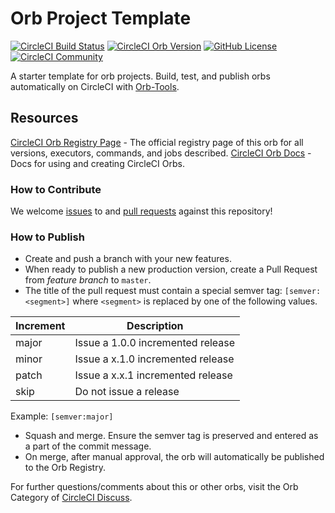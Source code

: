 # Orb Project Template

[![CircleCI Build Status](https://circleci.com/gh/hamza15/orb-training.svg?style=shield "CircleCI Build Status")](https://circleci.com/gh/hamza15/orb-training) [![CircleCI Orb Version](https://badges.circleci.com/orbs/hamza-runner-ns/angular-orb-training.svg)](https://circleci.com/orbs/registry/orb/hamza-runner-ns/angular-orb-training) [![GitHub License](https://img.shields.io/badge/license-MIT-lightgrey.svg)](https://raw.githubusercontent.com/hamza15/orb-training/master/LICENSE) [![CircleCI Community](https://img.shields.io/badge/community-CircleCI%20Discuss-343434.svg)](https://discuss.circleci.com/c/ecosystem/orbs)



A starter template for orb projects. Build, test, and publish orbs automatically on CircleCI with [Orb-Tools](https://circleci.com/orbs/registry/orb/circleci/orb-tools).


## Resources

[CircleCI Orb Registry Page](https://circleci.com/orbs/registry/orb/hamza-runner-ns/orb-training) - The official registry page of this orb for all versions, executors, commands, and jobs described.
[CircleCI Orb Docs](https://circleci.com/docs/2.0/orb-intro/#section=configuration) - Docs for using and creating CircleCI Orbs.

### How to Contribute

We welcome [issues](https://github.com/hamza15/orb-training/issues) to and [pull requests](https://github.com/hamza15/orb-training/pulls) against this repository!

### How to Publish
* Create and push a branch with your new features.
* When ready to publish a new production version, create a Pull Request from _feature branch_ to `master`.
* The title of the pull request must contain a special semver tag: `[semver:<segment>]` where `<segment>` is replaced by one of the following values.

| Increment | Description|
| ----------| -----------|
| major     | Issue a 1.0.0 incremented release|
| minor     | Issue a x.1.0 incremented release|
| patch     | Issue a x.x.1 incremented release|
| skip      | Do not issue a release|

Example: `[semver:major]`

* Squash and merge. Ensure the semver tag is preserved and entered as a part of the commit message.
* On merge, after manual approval, the orb will automatically be published to the Orb Registry.


For further questions/comments about this or other orbs, visit the Orb Category of [CircleCI Discuss](https://discuss.circleci.com/c/orbs).

